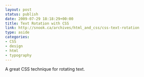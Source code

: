 ```yaml
---
layout: post
status: publish
date: 2009-07-29 18:18:29+00:00
title: Text Rotation with CSS
link: http://snook.ca/archives/html_and_css/css-text-rotation
type: aside
categories:
- CSS
- design
- html
- typography
---
```


A great CSS technique for rotating text.
